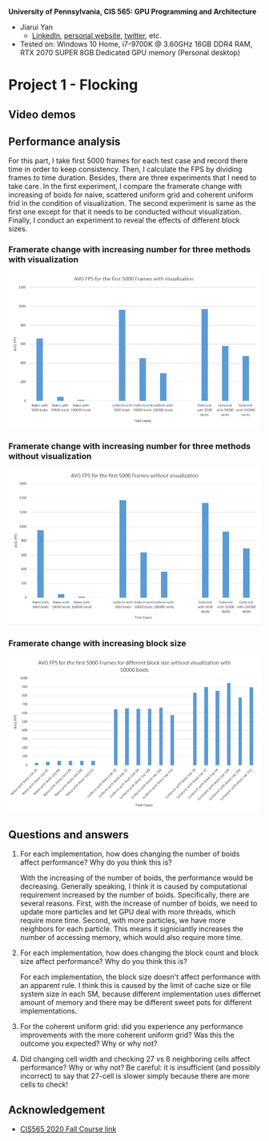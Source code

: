 **University of Pennsylvania, CIS 565: GPU Programming and Architecture**

* Jiarui Yan
  * [LinkedIn](https://www.linkedin.com/in/jiarui-yan-a06bb5197?lipi=urn%3Ali%3Apage%3Ad_flagship3_profile_view_base_contact_details%3BvRlITiOMSt%2B9Mgg6SZFKDQ%3D%3D), [personal website](https://jiaruiyan.pb.online/), [twitter](https://twitter.com/JerryYan1997), etc.
* Tested on: Windows 10 Home, i7-9700K @ 3.60GHz 16GB DDR4 RAM, RTX 2070 SUPER 8GB Dedicated GPU memory (Personal desktop)

# Project 1 - Flocking

## Video demos


## Performance analysis
For this part, I take first 5000 frames for each test case and record there time in order to keep consistency. Then, I calculate the FPS by dividing frames to time duration. Besides, there are three experiments that I need to take care. In the first experiment, I compare the framerate change with increasing of boids for naive, scattered uniform grid and coherent uniform frid in the condition of visualization. The second experiment is same as the first one except for that it needs to be conducted without visualization. Finally, I conduct an experiment to reveal the effects of different block sizes. 

### Framerate change with increasing number for three methods with visualization

![Experiment 1](./images/Boids_FPS_with_visualization.PNG)

### Framerate change with increasing number for three methods without visualization

![Experiment 2](./images/Boids_FPS_without_visualization.PNG)

### Framerate change with increasing block size

![Experiment 3](./images/Different_BlockSize.PNG)

## Questions and answers

1. For each implementation, how does changing the number of boids affect performance? Why do you think this is?

	With the increasing of the number of boids, the performance would be decreasing. Generally speaking, I think it is caused by computational requirement increased by the number of boids. Specifically, there are several reasons. First, with the increase of number of boids, we need to update more particles and let GPU deal with more threads, which require more time. Second, with more particles, we have more neighbors for each particle. This means it signiciantly increases the number of accessing memory, which would also require more time.

2. For each implementation, how does changing the block count and block size affect performance? Why do you think this is?
	
	For each implementation, the block size doesn't affect performance with an apparent rule. I think this is caused by the limit of cache size or file system size in each SM, because different implementation uses differnet amount of memory and there may be different sweet pots for different implementations.

3. For the coherent uniform grid: did you experience any performance improvements with the more coherent uniform grid? Was this the outcome you expected? Why or why not?

4. Did changing cell width and checking 27 vs 8 neighboring cells affect performance? Why or why not? Be careful: it is insufficient (and possibly incorrect) to say that 27-cell is slower simply because there are more cells to check!


## Acknowledgement
* [CIS565 2020 Fall Course link](https://cis565-fall-2020.github.io/)
